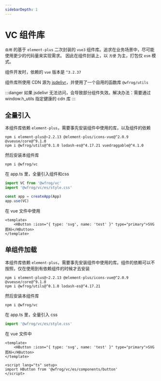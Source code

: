 ```yaml
---
sidebarDepth: 1
---
```


# VC 组件库

`自用` 的基于 `element-plus` 二次封装的 `vue3` 组件库。追求在业务场景中，尽可能使用更少的代码量来实现需求。
因此在组件封装上，以 `方便` 为主，打包仅 `esm` 模式。

组件开发时，依赖的 `vue` 版本是 `^3.2.37`

组件库所使用 CDN 源为 [jsdelivr](https://www.jsdelivr.com/)，并使用了一个自用的函数库 `@wfrog/utils`

:::danger
如果 jsdelivr 无法访问，会导致部分组件失效。解决办法：需要通过 window.h_utils 指定健康的 cdn 库
:::

## 全量引入

本组件库依赖 `element-plus`，需要事先安装组件中使用的库，以及组件的依赖

<CodeGroup>
  <CodeGroupItem title="NPM" active>

```bash:no-line-numbers
npm i element-plus@~2.2.13 @element-plus/icons-vue@^2.0.9 @vueuse/core@^9.1.0
npm i @wfrog/utils@^0.1.0 lodash-es@^4.17.21 vuedraggable@^4.1.0 
```

  </CodeGroupItem>
</CodeGroup>


然后安装本组件库
<CodeGroup>
  <CodeGroupItem title="NPM" active>

```bash:no-line-numbers
npm i @wfrog/vc 
```

  </CodeGroupItem>
</CodeGroup>



在 app.ts 里，全量引入组件和css
```ts
import VC from '@wfrog/vc'
import '@wfrog/vc/es/style.css'

const app = createApp(App)
app.use(VC)
```

在 vue 文件中使用
```vue
<template>
    <HButton :icon="{ type: 'svg', name: 'test' }" type="primary">SVG 图标</HButton>
</template>
```


## 单组件加载

本组件库依赖 `element-plus`，需要事先安装组件中使用的库。组件的依赖可以不按照，仅在使用到有依赖组件的时候才去安装

<CodeGroup>
  <CodeGroupItem title="NPM" active>

```bash:no-line-numbers
npm i element-plus@~2.2.13 @element-plus/icons-vue@^2.0.9 @vueuse/core@^9.1.0
npm i @wfrog/utils@^0.1.0 lodash-es@^4.17.21
```

  </CodeGroupItem>
</CodeGroup>

然后安装本组件库
<CodeGroup>
  <CodeGroupItem title="NPM" active>

```bash:no-line-numbers
npm i @wfrog/vc 
```

  </CodeGroupItem>
</CodeGroup>

在 app.ts 里，全量引入 css
```ts
import '@wfrog/vc/es/style.css'
```

在 vue 文件中
```vue
<template>
    <HButton :icon="{ type: 'svg', name: 'test' }" type="primary">SVG 图标</HButton>
</template>

<script lang="ts" setup>
import HButton from '@wfrog/vc/es/components/button'
</script>
```
